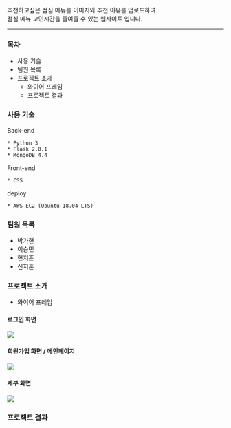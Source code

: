 추천하고싶은 점심 메뉴를 이미지와 추천 이유를 업로드하여  
점심 메뉴 고민시간을 줄여줄 수 있는 웹사이트 입니다.

---

### 목차

-   사용 기술
-   팀원 목록
-   프로젝트 소개
    -   와이어 프레임
    -   프로젝트 결과

### 사용 기술
Back-end
```
* Python 3
* Flask 2.0.1
* MongoDB 4.4

```
Front-end
```
* CSS
```
deploy
```
* AWS EC2 (Ubuntu 18.04 LTS)
```



### 팀원 목록
* 박가현
* 이승민
* 현지훈
* 신지훈


### 프로젝트 소개
- 와이어 프레임
#### 로그인 화면
<img src="https://img1.daumcdn.net/thumb/R1280x0/?scode=mtistory2&fname=https%3A%2F%2Fblog.kakaocdn.net%2Fdn%2FyytRm%2FbtrqmIzEAyM%2FIo8smve2nilhaew5mjfFN1%2Fimg.png">

#### 회원가입 화면 / 메인페이지
<img src="https://img1.daumcdn.net/thumb/R1280x0/?scode=mtistory2&fname=https%3A%2F%2Fblog.kakaocdn.net%2Fdn%2Fd9UNn5%2Fbtrqgaqqi5n%2F9ldGiPkD4yRh2jl1DylkmK%2Fimg.png">

#### 세부 화면
<img src="https://img1.daumcdn.net/thumb/R1280x0/?scode=mtistory2&fname=https%3A%2F%2Fblog.kakaocdn.net%2Fdn%2Fc5fRsK%2FbtrqirkWvQY%2Fi5qZe7TL4vYntRCb6bduIK%2Fimg.png">


### 프로젝트 결과
